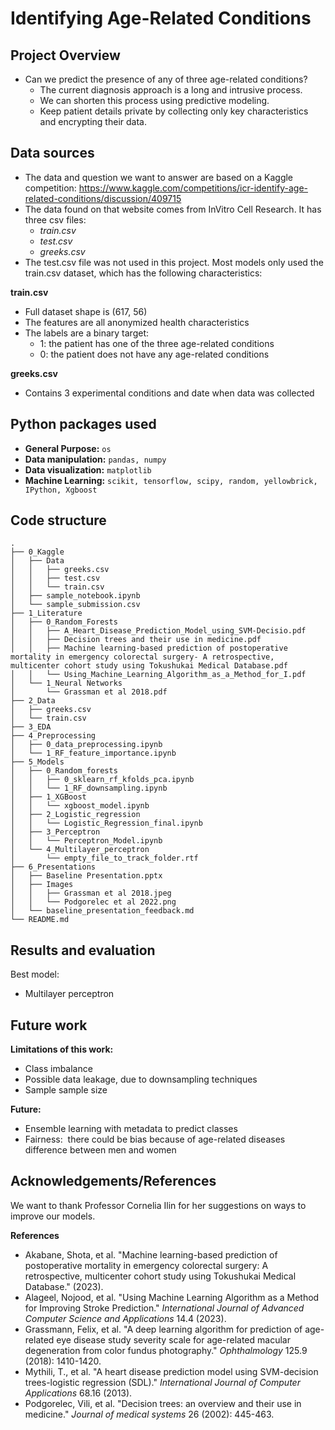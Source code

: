 # **Identifying Age-Related Conditions**

## Project Overview

- Can we predict the presence of any of three age-related conditions?  
	- The current diagnosis approach is a long and intrusive process. 
	- We can shorten this process using predictive modeling.
	- Keep patient details private by collecting only key characteristics and encrypting their data.
## Data sources
- The data and question we want to answer are based on a Kaggle competition: https://www.kaggle.com/competitions/icr-identify-age-related-conditions/discussion/409715
- The data found on that website comes from InVitro Cell Research. It has three csv files: 
	- *train.csv*
	- *test.csv*
	- *greeks.csv*
- The test.csv file was not used in this project. Most models only used the train.csv dataset, which has the following characteristics: 

**train.csv**
- Full dataset shape is (617, 56)
- The features are all anonymized health characteristics
- The labels are a binary target: 
	- 1: the patient has one of the three age-related conditions
	- 0: the patient does not have any age-related conditions
    
**greeks.csv**
- Contains 3 experimental conditions and date when data was collected
    

## Python packages used

- **General Purpose:** `os`
- **Data manipulation:** `pandas, numpy`
- **Data visualization:** `matplotlib`
- **Machine Learning:** `scikit, tensorflow, scipy, random, yellowbrick, IPython, Xgboost`

## Code structure

```
.
├── 0_Kaggle
│   ├── Data
│   │   ├── greeks.csv
│   │   ├── test.csv
│   │   └── train.csv
│   ├── sample_notebook.ipynb
│   └── sample_submission.csv
├── 1_Literature
│   ├── 0_Random_Forests
│   │   ├── A_Heart_Disease_Prediction_Model_using_SVM-Decisio.pdf
│   │   ├── Decision trees and their use in medicine.pdf
│   │   ├── Machine learning-based prediction of postoperative mortality in emergency colorectal surgery- A retrospective, multicenter cohort study using Tokushukai Medical Database.pdf
│   │   └── Using_Machine_Learning_Algorithm_as_a_Method_for_I.pdf
│   └── 1_Neural Networks
│       └── Grassman et al 2018.pdf
├── 2_Data
│   ├── greeks.csv
│   └── train.csv
├── 3_EDA
├── 4_Preprocessing
│   ├── 0_data_preprocessing.ipynb
│   └── 1_RF_feature_importance.ipynb
├── 5_Models
│   ├── 0_Random_forests
│   │   ├── 0_sklearn_rf_kfolds_pca.ipynb
│   │   └── 1_RF_downsampling.ipynb
│   ├── 1_XGBoost
│   │   └── xgboost_model.ipynb
│   ├── 2_Logistic_regression
│   │   └── Logistic_Regression_final.ipynb
│   ├── 3_Perceptron
│   │   └── Perceptron_Model.ipynb
│   └── 4_Multilayer_perceptron
│       └── empty_file_to_track_folder.rtf
├── 6_Presentations
│   ├── Baseline Presentation.pptx
│   ├── Images
│   │   ├── Grassman et al 2018.jpeg
│   │   └── Podgorelec et al 2022.png
│   └── baseline_presentation_feedback.md
└── README.md
```


## Results and evaluation
Best model: 
- Multilayer perceptron

## Future work

**Limitations of this work:**

- Class imbalance
- Possible data leakage, due to downsampling techniques  
- Sample sample size

**Future:** 

- Ensemble learning with metadata to predict classes
- Fairness:  there could be bias because of age-related diseases difference between men and women

## Acknowledgements/References

We want to thank Professor Cornelia Ilin for her suggestions on ways to improve our models. 

 **References**

- Akabane, Shota, et al. "Machine learning-based prediction of postoperative mortality in emergency colorectal surgery: A retrospective, multicenter cohort study using Tokushukai Medical Database." (2023).
- Alageel, Nojood, et al. "Using Machine Learning Algorithm as a Method for Improving Stroke Prediction." _International Journal of Advanced Computer Science and Applications_ 14.4 (2023).
- Grassmann, Felix, et al. "A deep learning algorithm for prediction of age-related eye disease study severity scale for age-related macular degeneration from color fundus photography." _Ophthalmology_ 125.9 (2018): 1410-1420.
- Mythili, T., et al. "A heart disease prediction model using SVM-decision trees-logistic regression (SDL)." _International Journal of Computer Applications_ 68.16 (2013).
- Podgorelec, Vili, et al. "Decision trees: an overview and their use in medicine." _Journal of medical systems_ 26 (2002): 445-463.